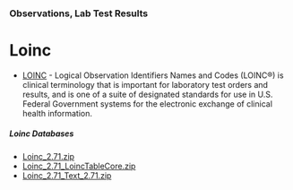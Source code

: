 ### Observations, Lab Test Results

# Loinc
- [LOINC](https://loinc.org/downloads/) - Logical Observation Identifiers Names and Codes (LOINC®) is clinical terminology that is important for laboratory test orders and results, and is one of a suite of designated standards for use in U.S. Federal Government systems for the electronic exchange of clinical health information.

##### Loinc Databases
- [Loinc_2.71.zip](https://s3.amazonaws.com/static.quantimo.do/unified-health-api/reference-databases/Loinc_2.71.zip)
- [Loinc_2.71_LoincTableCore.zip](https://s3.amazonaws.com/static.quantimo.do/unified-health-api/reference-databases/Loinc_2.71_LoincTableCore.zip)
- [Loinc_2.71_Text_2.71.zip](https://s3.amazonaws.com/static.quantimo.do/unified-health-api/reference-databases/Loinc_2.71_Text_2.71.zip)
